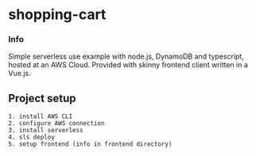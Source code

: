 # shopping-cart

### Info
Simple serverless use example with node.js, DynamoDB and typescript, hosted at an AWS Cloud. 
Provided with skinny frontend client written in a Vue.js.

## Project setup
```
1. install AWS CLI
2. configure AWS connection
3. install serverless
4. sls deploy
5. setup frontend (info in frontend directory)
```

